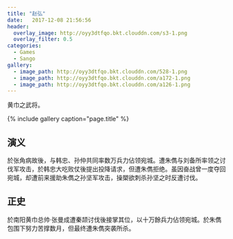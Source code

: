 ```yaml
---
title: "赵弘"
date:   2017-12-08 21:56:56
header:
  overlay_image: http://oyy3dtfqo.bkt.clouddn.com/s3-1.png
  overlay_filter: 0.5
categories:
  - Games
  - Sango
gallery:
  - image_path: http://oyy3dtfqo.bkt.clouddn.com/528-1.png
  - image_path: http://oyy3dtfqo.bkt.clouddn.com/a172-1.png
  - image_path: http://oyy3dtfqo.bkt.clouddn.com/a126-1.png
---
```


黄巾之武将。

{% include gallery caption="page.title" %}

## 演义

於张角病故後，与韩忠、孙仲共同率数万兵力佔领宛城。遭朱儁与刘备所率领之讨伐军攻击，於韩忠大吃败仗後提出投降请求，但遭朱儁拒绝。虽因奋战曾一度夺回宛城，却遭前来援助朱儁之孙坚军攻击，操槊欲刺杀孙坚之时反遭讨伐。

## 正史

於南阳黄巾总帅·张曼成遭秦颉讨伐後接掌其位，以十万餘兵力佔领宛城。於朱儁包围下努力苦撑数月，但最终遭朱儁突袭所杀。